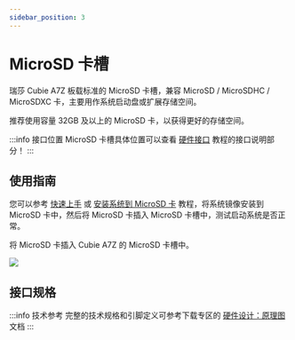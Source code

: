 ```yaml
---
sidebar_position: 3
---
```


# MicroSD 卡槽

瑞莎 Cubie A7Z 板载标准的 MicroSD 卡槽，兼容 MicroSD / MicroSDHC / MicroSDXC 卡，主要用作系统启动盘或扩展存储空间。

推荐使用容量 32GB 及以上的 MicroSD 卡，以获得更好的存储空间。

:::info 接口位置
MicroSD 卡槽具体位置可以查看 [硬件接口](./hardware-info) 教程的接口说明部分！
:::

## 使用指南

您可以参考 [快速上手](../getting-started/quickly_start) 或 [安装系统到 MicroSD 卡](../getting-started/install-system/microsd) 教程，将系统镜像安装到 MicroSD 卡中，然后将 MicroSD 卡插入 MicroSD 卡槽中，测试启动系统是否正常。

<Tabs queryString="boot_system">

<TabItem value="MicroSD 卡">

将 MicroSD 卡插入 Cubie A7Z 的 MicroSD 卡槽中。

<div style={{textAlign: 'center'}}>
  <img src="/img/cubie/a7z/a7z-microsd-boot.webp" style={{width: '100%', maxWidth: '1200px'}} />
</div>
</TabItem>

</Tabs>

## 接口规格

:::info 技术参考
完整的技术规格和引脚定义可参考下载专区的 [硬件设计：原理图](../download) 文档
:::
